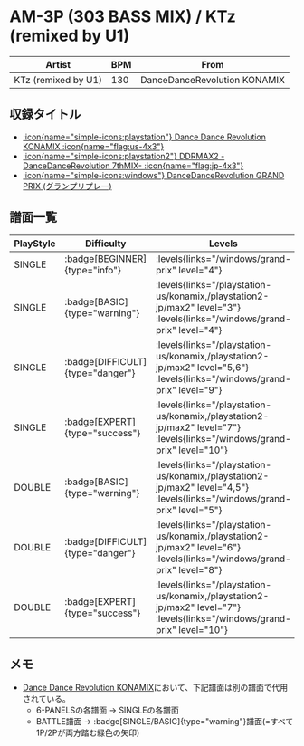 # AM-3P (303 BASS MIX) / KTz (remixed by U1)

|Artist|BPM|From|
|------|---|----|
|KTz (remixed by U1)|130|DanceDanceRevolution KONAMIX|

## 収録タイトル

- [:icon{name="simple-icons:playstation"} Dance Dance Revolution KONAMIX :icon{name="flag:us-4x3"}](/playstation-us/konamix)
- [:icon{name="simple-icons:playstation2"} DDRMAX2 -DanceDanceRevolution 7thMIX- :icon{name="flag:jp-4x3"}](/playstation2-jp/max2)
- [:icon{name="simple-icons:windows"} DanceDanceRevolution GRAND PRIX (グランプリプレー)](/windows/grand-prix)

## 譜面一覧

|PlayStyle|Difficulty|Levels|Notes|Movie|
|---------|----------|------|-----|-----|
|SINGLE| :badge[BEGINNER]{type="info"}| :levels{links="/windows/grand-prix" level="4"}|101/0||
|SINGLE| :badge[BASIC]{type="warning"}| :levels{links="/playstation-us/konamix,/playstation2-jp/max2" level="3"} :levels{links="/windows/grand-prix" level="4"}|128/0||
|SINGLE| :badge[DIFFICULT]{type="danger"}| :levels{links="/playstation-us/konamix,/playstation2-jp/max2" level="5,6"} :levels{links="/windows/grand-prix" level="9"}|217/0||
|SINGLE| :badge[EXPERT]{type="success"}| :levels{links="/playstation-us/konamix,/playstation2-jp/max2" level="7"} :levels{links="/windows/grand-prix" level="10"}|242/0||
|DOUBLE| :badge[BASIC]{type="warning"}| :levels{links="/playstation-us/konamix,/playstation2-jp/max2" level="4,5"} :levels{links="/windows/grand-prix" level="5"}|123/0||
|DOUBLE| :badge[DIFFICULT]{type="danger"}| :levels{links="/playstation-us/konamix,/playstation2-jp/max2" level="6"} :levels{links="/windows/grand-prix" level="8"}|204/0||
|DOUBLE| :badge[EXPERT]{type="success"}| :levels{links="/playstation-us/konamix,/playstation2-jp/max2" level="7"} :levels{links="/windows/grand-prix" level="10"}|233/0||

## メモ

- [Dance Dance Revolution KONAMIX](/playstation-us/konamix)において、下記譜面は別の譜面で代用されている。
  - 6-PANELSの各譜面 → SINGLEの各譜面
  - BATTLE譜面 → :badge[SINGLE/BASIC]{type="warning"}譜面(=すべて1P/2Pが両方踏む緑色の矢印)
